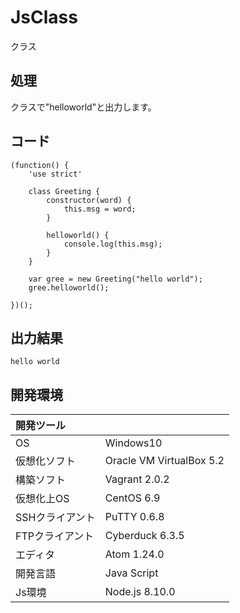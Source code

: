 # JsClass
クラス

## 処理
クラスで"helloworld"と出力します。

## コード
```
(function() {
    'use strict'

    class Greeting {
        constructor(word) {
            this.msg = word;
        }

        helloworld() {
            console.log(this.msg);
        }
    }

    var gree = new Greeting("hello world");
    gree.helloworld();

})();
```

## 出力結果  
```
hello world
```
  
## 開発環境
| 開発ツール |  |
|:-|:-|
| OS | Windows10 |
| 仮想化ソフト | Oracle VM VirtualBox 5.2 |
| 構築ソフト | Vagrant 2.0.2 |
| 仮想化上OS | CentOS 6.9 |
| SSHクライアント | PuTTY 0.6.8 |
| FTPクライアント | Cyberduck 6.3.5 |
| エディタ | Atom 1.24.0 |
| 開発言語 | Java Script |
| Js環境 | Node.js 8.10.0 |
